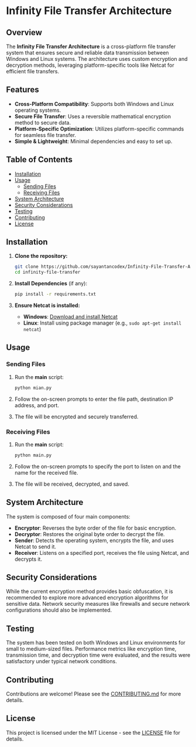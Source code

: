 # Infinity File Transfer Architecture

## Overview

The **Infinity File Transfer Architecture** is a cross-platform file transfer system that ensures secure and reliable data transmission between Windows and Linux systems. The architecture uses custom encryption and decryption methods, leveraging platform-specific tools like Netcat for efficient file transfers.

## Features

- **Cross-Platform Compatibility**: Supports both Windows and Linux operating systems.
- **Secure File Transfer**: Uses a reversible mathematical encryption method to secure data.
- **Platform-Specific Optimization**: Utilizes platform-specific commands for seamless file transfer.
- **Simple & Lightweight**: Minimal dependencies and easy to set up.

## Table of Contents

- [Installation](#installation)
- [Usage](#usage)
  - [Sending Files](#sending-files)
  - [Receiving Files](#receiving-files)
- [System Architecture](#system-architecture)
- [Security Considerations](#security-considerations)
- [Testing](#testing)
- [Contributing](#contributing)
- [License](#license)

## Installation

1. **Clone the repository:**

    ```bash
    git clone https://github.com/sayantancodex/Infinity-File-Transfer-Architecture.git
    cd infinity-file-transfer
    ```

2. **Install Dependencies** (if any):

    ```bash
    pip install -r requirements.txt
    ```

3. **Ensure Netcat is installed:**

    - **Windows**: [Download and install Netcat](https://nmap.org/ncat/)
    - **Linux**: Install using package manager (e.g., `sudo apt-get install netcat`)

## Usage

### Sending Files

1. Run the **main** script:

    ```bash
    python mian.py
    ```

2. Follow the on-screen prompts to enter the file path, destination IP address, and port.

3. The file will be encrypted and securely transferred.

### Receiving Files

1. Run the **main** script:

    ```bash
    python main.py
    ```

2. Follow the on-screen prompts to specify the port to listen on and the name for the received file.

3. The file will be received, decrypted, and saved.

## System Architecture

The system is composed of four main components:

- **Encryptor**: Reverses the byte order of the file for basic encryption.
- **Decryptor**: Restores the original byte order to decrypt the file.
- **Sender**: Detects the operating system, encrypts the file, and uses Netcat to send it.
- **Receiver**: Listens on a specified port, receives the file using Netcat, and decrypts it.


## Security Considerations

While the current encryption method provides basic obfuscation, it is recommended to explore more advanced encryption algorithms for sensitive data. Network security measures like firewalls and secure network configurations should also be implemented.

## Testing

The system has been tested on both Windows and Linux environments for small to medium-sized files. Performance metrics like encryption time, transmission time, and decryption time were evaluated, and the results were satisfactory under typical network conditions.

## Contributing

Contributions are welcome! Please see the [CONTRIBUTING.md](CONTRIBUTING.md) for more details.

## License

This project is licensed under the MIT License - see the [LICENSE](LICENSE) file for details.
